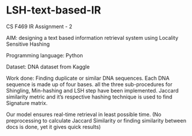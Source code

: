 # LSH-text-based-IR
CS F469 IR Assignment - 2

AIM: designing a text based information retrieval system using Locality
Sensitive Hashing

Programming language: Python

Dataset: DNA dataset from Kaggle

Work done: 
Finding duplicate or similar DNA sequences.
Each DNA sequence is made up of four bases.
all the three sub-procedures for Shingling, Min-hashing and LSH step have been implemented. 
Jaccard similarity metric and it’s respective hashing technique is used to find Signature matrix.

Our model ensures real-time retrieval in least possible time. (No preprocessing to calculate Jaccard Similarity or finding similarity between docs is done, yet it gives quick results)
